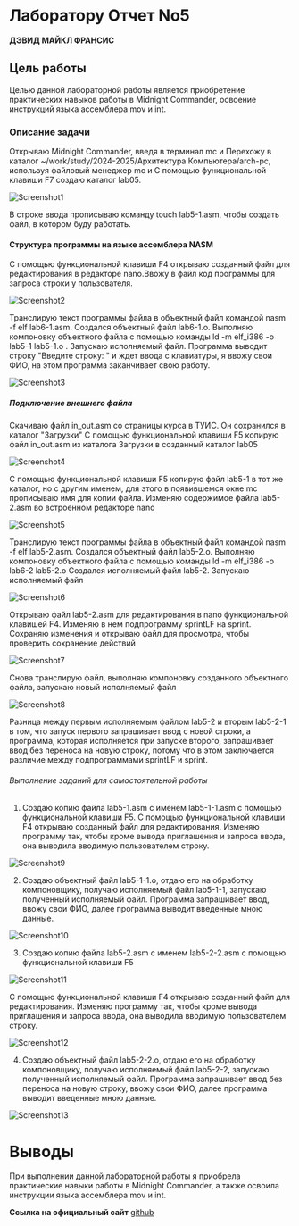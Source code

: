 # **Лаборатору Отчет No5**

**ДЭВИД МАЙКЛ ФРАНСИС**

## Цель работы
Целью данной лабораторной работы является приобретение практических навыков работы в Midnight Commander, освоение инструкций языка
 ассемблера mov и int.

### **Описание задачи**

Открываю Midnight Commander, введя в терминал mc и Перехожу в каталог ~/work/study/2024-2025/Архитектура Компьютера/arch-pc, используя
файловый менеджер mc и С помощью функциональной клавиши F7 создаю каталог lab05.

![Screenshot1](images/Screenshot1.png)

В строке ввода прописываю команду touch lab5-1.asm, чтобы создать файл, в котором буду работать.

#### Структура программы на языке ассемблера NASM

С помощью функциональной клавиши F4 открываю созданный файл для редактирования в редакторе nano.Ввожу в файл код программы для запроса строки
у пользователя.

![Screenshot2](images/Screenshot2.png)

Транслирую текст программы файла в объектный файл командой nasm -f elf lab6-1.asm. Создался объектный файл lab6-1.o. Выполняю компоновку
объектного файла с помощью команды ld -m elf_i386 -o lab5-1 lab5-1.o .
Запускаю исполняемый файл. Программа выводит строку "Введите строку: " и ждет ввода с клавиатуры, я ввожу свои ФИО, на этом программа
заканчивает свою работу.

![Screenshot3](images/Screenshot3.png)

##### Подключение внешнего файла

Скачиваю файл in_out.asm со страницы курса в ТУИС. Он сохранился в каталог "Загрузки"
С помощью функциональной клавиши F5 копирую файл in_out.asm из каталога Загрузки в созданный каталог lab05

![Screenshot4](images/Screenshot4.png)

С помощью функциональной клавиши F5 копирую файл lab5-1 в тот же каталог, но с другим именем, для этого в появившемся окне mc прописываю имя
для копии файла.
Изменяю содержимое файла lab5-2.asm во встроенном редакторе nano

![Screenshot5](images/Screenshot5.png)

Транслирую текст программы файла в объектный файл командой nasm -f elf lab5-2.asm. Создался объектный файл lab5-2.o. Выполняю компоновку
объектного файла с помощью команды ld -m elf_i386 -o lab6-2 lab5-2.o Создался исполняемый файл lab5-2. Запускаю исполняемый файл

![Screenshot6](images/Screenshot6.png)

Открываю файл lab5-2.asm для редактирования в nano функциональной клавишей F4. Изменяю в нем подпрограмму sprintLF на sprint. Сохраняю
изменения и открываю файл для просмотра, чтобы проверить сохранение действий

![Screenshot7](images/Screenshot7.png)

Снова транслирую файл, выполняю компоновку созданного объектного файла, запускаю новый исполняемый файл

![Screenshot8](images/Screenshot8.png)

Разница между первым исполняемым файлом lab5-2 и вторым lab5-2-1 в том, что запуск первого запрашивает ввод с новой строки, а программа,
которая исполняется при запуске второго, запрашивает ввод без переноса на новую строку, потому что в этом заключается различие между
подпрограммами sprintLF и sprint.

###### Выполнение заданий для самостоятельной работы

1. Создаю копию файла lab5-1.asm с именем lab5-1-1.asm с помощью функциональной клавиши F5. 
С помощью функциональной клавиши F4 открываю созданный файл для редактирования. Изменяю программу так, чтобы кроме вывода приглашения и 
запроса ввода, она выводила вводимую пользователем строку.

![Screenshot9](images/Screenshot9.png)

2. Создаю объектный файл lab5-1-1.o, отдаю его на обработку компоновщику, получаю исполняемый файл lab5-1-1, запускаю полученный исполняемый 
файл. Программа запрашивает ввод, ввожу свои ФИО, далее программа выводит введенные мною данные.

![Screenshot10](images/Screenshot10.png)

3. Создаю копию файла lab5-2.asm с именем lab5-2-2.asm с помощью функциональной клавиши F5

![Screenshot11](images/Screenshot11.png)

С помощью функциональной клавиши F4 открываю созданный файл для редактирования. Изменяю программу так, чтобы кроме вывода приглашения и 
запроса ввода, она выводила вводимую пользователем строку.

![Screenshot12](images/Screenshot12.png)

4. Создаю объектный файл lab5-2-2.o, отдаю его на обработку компоновщику, получаю исполняемый файл lab5-2-2, запускаю полученный исполняемый 
файл. Программа запрашивает ввод без переноса на новую строку, ввожу свои ФИО, далее программа выводит введенные мною данные.

![Screenshot13](images/Screenshot13.png)


# Выводы

При выполнении данной лабораторной работы я приобрела практические навыки работы в Midnight Commander, а также освоила инструкции языка 
ассемблера mov и int.

**Ссылка на официальный сайт** [github](https://github.com/Ushie47/Laboratory-work/blob/main/%D0%90%D1%80%D1%85%D0%B8%D1%82%D0%B5%D0%BA%D1%82%D1%83%D1%80%D0%B0%20%D0%BA%D0%BE%D0%BC%D0%BF%D1%8C%D1%8E%D1%82%D0%B5%D1%80%D0%B0/arch-pc/labs/labs05/report/report.md)
